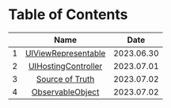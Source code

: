 # Table of Contents

|       | Name | Date |
| :---: | :---: | :---: |
| 1 | [UIViewRepresentable](https://github.com/cskime/swiftui-study/blob/main/Summary/UIViewRepresentable) | 2023.06.30 |
| 2 | [UIHostingController](https://github.com/cskime/swiftui-study/blob/main/Summary/UIHostingViewController) | 2023.07.01 |
| 3 | [Source of Truth](https://github.com/cskime/swiftui-study/blob/main/Summary/Source%20of%20Truth.md) | 2023.07.02 |
| 4 | [ObservableObject](https://github.com/cskime/swiftui-study/blob/main/Summary/ObservableObject.md) | 2023.07.02 |